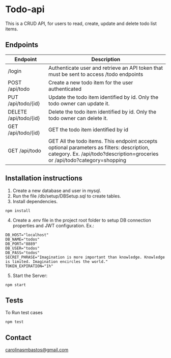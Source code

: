 # Todo-api

This is a CRUD API, for users to read, create, update and delete todo list items.

## Endpoints

| Endpoint  | Description |
| ------------- | ------------- |
| /login | Authenticate user and retrieve an API token that must be sent to access /todo endpoints |
| POST /api/todo | Create a new todo item for the user authenticated |
| PUT /api/todo/{id} | Update the todo item identified by id. Only the todo owner can update it. |
| DELETE /api/todo/{id} | Delete the todo item identified by id. Only the todo owner can delete it. |
| GET /api/todo/{id} | GET the todo item identified by id |
| GET /api/todo | GET All the todo items. This endpoint accepts optional parameters as filters: description, category. Ex. /api/todo?description=groceries or /api/todo?category=shopping |



## Installation instructions

1. Create a new database and user in mysql.
2. Run the file /db/setup/DBSetup.sql to create tables.
3. Install dependencies.
```
npm install
```
4. Create a .env file in the project root folder to setup DB connection properties and JWT configuration. Ex.:
```
DB_HOST="localhost"
DB_NAME="todos"
DB_PORT="8889"
DB_USER="todos"
DB_PASS="todos"
SECRET_PHRASE="Imagination is more important than knowledge. Knowledge is limited. Imagination encircles the world."
TOKEN_EXPIRATION="1h"
```
5. Start the Server:
```
npm start
```

## Tests

To Run test cases
```
npm test
```

## Contact

carolinasmbastos@gmail.com
